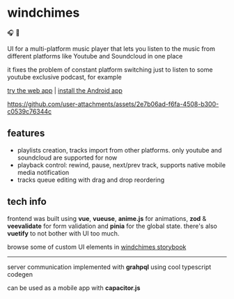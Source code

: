 # windchimes

🎧 🎐

UI for a multi-platform music player that lets you listen to the music from different platforms like Youtube and Soundcloud in one place

it fixes the problem of constant platform switching just to listen to some youtube exclusive podcast, for example

[try the web app](https://windchimes.sorry.run) | [install the Android app](https://github.com/one-with-violets-in-her-lap/windchimes-frontend/releases/download/v0.2.0/windchimes-android-v0.2.0.apk)

https://github.com/user-attachments/assets/2e7b06ad-f6fa-4508-b300-c0539c76344c

## features

-   playlists creation, tracks import from other platforms. only youtube and soundcloud are supported for now
-   playback control: rewind, pause, next/prev track, supports native mobile media notification
-   tracks queue editing with drag and drop reordering

## tech info

frontend was built using **vue**, **vueuse**, **anime.js** for animations, **zod** & **veevalidate** for form validation
and **pinia** for the global state. there's also **vuetify** to not bother with UI too much.

browse some of custom UI elements in [windchimes storybook](https://windchimes-storybook.vercel.app)

---

server communication implemented with **grahpql** using cool typescript codegen

can be used as a mobile app with **capacitor.js**

